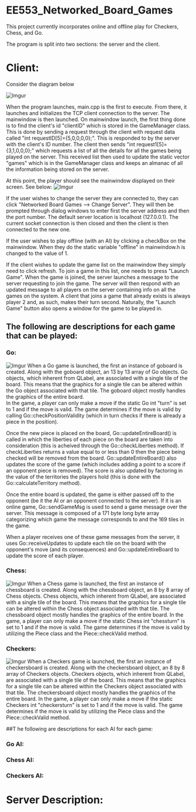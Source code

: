# EE553_Networked_Board_Games
This project currently incorporates online and offline play for Checkers, Chess, and Go. 

The program is split into two sections: the server and the client. 

# Client:
Consider the diagram below

![Imgur](http://i.imgur.com/7oBk5y9.png)

When the program launches, main.cpp is the first to execute. From there, it launches and initializes the TCP client connection to the server.
The mainwindow is then launched. On mainwindow launch, the first thing done is to find the client's id "clientID" which is stored in the GameManager class. 
This is done by sending a request through the client with request data called "int requestID[5]={5,0,0,0,0};". This is responded to by the server with the 
client's ID number. The client then sends "int request1[5]={3,1,0,0,0};" which requests a list of all the details for all the games being played on the server. 
This received list then used to update the static vector "games" which is in the GameManager class and keeps an almanac of all the information being stored on the server.

At this point, the player should see the mainwindow displayed on their screen. See below:
![Imgur](http://i.imgur.com/zgZODmI.png)

If the user wishes to change the server they are connected to, they can click "Networked Board Games --> Change Server". 
They will then be prompted through dialog windows to enter first the server address and then the port number. The default server location is localhost (127.0.0.1). 
The current socket connection is then closed and then the client is then connected to the new one.

If the user wishes to play offline (with an AI) by clicking a checkBox on the mainwindow. When they do the static variable "offline" in mainwindow.h is changed to the value of 1. 

If the client wishes to update the game list on the mainwindow they simply need to click refresh. To join a game in this list, one needs to press "Launch Game".
When the game is joined, the server launches a message to the server requesting to join the game. The server will then respond with an updated message to all players on the server containing info on all the games on the system.
A client that joins a game that already exists is always player 2 and, as such, makes their turn second. Naturally, the "Launch Game" button also opens a window for the game to be played in.

## The following are descriptions for each game that can be played:

### Go:
![Imgur](http://i.imgur.com/XEgMN7M.png)
When a Go game is launched, the first an instance of goboard is created. Along with the goboard object, an 13 by 13 array of Go objects.
Go objects, which inherent from QLabel, are associated with a single tile of the board. This means that the graphics for a single tile can be altered within the Go object associated with that tile. The goboard object mostly handles the graphics of the entire board.  
In the game, a player can only make a move if the static Go int "turn" is set to 1 and if the move is valid. The game determines if the move is valid by calling Go::checkPositionValidity (which in turn checks if there is already a piece in the position).

Once the new piece is placed on the board, Go::updateEntireBoard() is called in which the liberties of each piece on the board are taken into consideration (this is acheived through the Go::checkLiberties method). If checkLiberties returns a value equal to or less than 0 then the piece being checked will be removed from the board. Go::updateEntireBoard() also updates the score of the game (which includes adding a point to a score if an opponent piece is removed). The score is also updated by factoring in the value of the territories the players hold (this is done with the Go::calculateTerritory method). 

Once the entire board is updated, the game is either passed off to the opponent (be it the AI or an opponent connected to the server).
If it is an online game, Go::sendGameMsg is used to send a game message over the server. This message is composed of a 171 byte long byte array categorizing which game the message corresponds to and the 169 tiles in the game.

When a player receives one of these game messages from the server, it uses Go::receiveUpdates to update each tile on the board with the opponent's move (and its consequences) and Go::updateEntireBoard to update the score of each player.

### Chess:
![Imgur](http://i.imgur.com/IbNoJMY.png)
When a Chess game is launched, the first an instance of chessboard is created. Along with the chessboard object, an 8 by 8 array of Chess objects. Chess objects, which inherent from QLabel, are associated with a single tile of the board. This means that the graphics for a single tile can be altered within the Chess object associated with that tile. The chessboard object mostly handles the graphics of the entire board. In the game, a player can only make a move if the static Chess int "chessturn" is set to 1 and if the move is valid. The game determines if the move is valid by utilizing the Piece class and the Piece::checkValid method.

### Checkers:
![Imgur](http://i.imgur.com/An8N6EL.png)
When a Checkers game is launched, the first an instance of checkersboard is created. Along with the checkersboard object, an 8 by 8 array of Checkers objects. Checkers objects, which inherent from QLabel, are associated with a single tile of the board. This means that the graphics for a single tile can be altered within the Checkers object associated with that tile. The checkersboard object mostly handles the graphics of the entire board. In the game, a player can only make a move if the static Checkers int "checkersturn" is set to 1 and if the move is valid.  The game determines if the move is valid by utilizing the Piece class and the Piece::checkValid method.

##T he following are descriptions for each AI for each game:
### Go AI:

### Chess AI:

### Checkers AI:


# Server Description:

